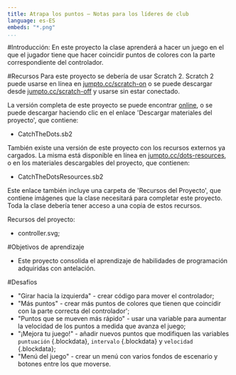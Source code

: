 ```yaml
---
title: Atrapa los puntos — Notas para los líderes de club
language: es-ES
embeds: "*.png"
...
```


#Introducción:
En este proyecto la clase aprenderá a hacer un juego en el que el jugador tiene que hacer coincidir puntos de colores con la parte correspondiente del controlador.

#Recursos
Para este proyecto se debería de usar Scratch 2. Scratch 2 puede usarse en línea en [jumpto.cc/scratch-on](http://jumpto.cc/scratch-on) o se puede descargar desde [jumpto.cc/scratch-off](http://jumpto.cc/scratch-off) y usarse sin estar conectado.

La versión completa de este proyecto se puede encontrar <a href="http://scratch.mit.edu/projects/44942820/#editor">online</a>, o se puede descargar haciendo clic en el enlace 'Descargar materiales del proyecto', que contiene:

+ CatchTheDots.sb2

También existe una versión de este proyecto con los recursos externos ya cargados. La misma está disponible en línea en [jumpto.cc/dots-resources](http://jumpto.cc/dots-resources), o en los materiales descargables del proyecto, que contienen:

+ CatchTheDotsResources.sb2 

Este enlace también incluye una carpeta de 'Recursos del Proyecto', que contiene imágenes que la clase necesitará para completar este proyecto. Toda la clase debería tener acceso a una copia de estos recursos.

Recursos del proyecto:
+ controller.svg;

#Objetivos de aprendizaje
+ Este proyecto consolida el aprendizaje de habilidades de programación adquiridas con antelación.

#Desafíos
+ "Girar hacia la izquierda" - crear código para mover el controlador;
+ "Más puntos" - crear más puntos de colores que tienen que coincidir con la parte correcta del controlador';
+ "Puntos que se mueven más rápido" - usar una variable para aumentar la velocidad de los puntos a medida que avanza el juego;
+ "¡Mejora tu juego!" - añadir nuevos puntos que modifiquen las variables `puntuación` {.blockdata}, `intervalo` {.blockdata} y `velocidad` {.blockdata};
+ "Menú del juego" - crear un menú con varios fondos de escenario y botones entre los que moverse.